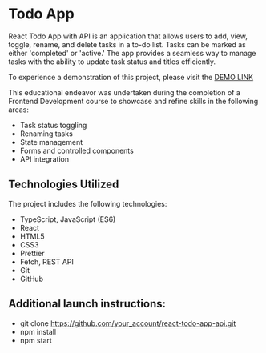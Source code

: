 # Todo App

React Todo App with API is an application that allows users to add, view, toggle, rename, and delete tasks in a to-do list. Tasks can be marked as either 'completed' or 'active.' The app provides a seamless way to manage tasks with the ability to update task status and titles efficiently.

To experience a demonstration of this project, please visit the [DEMO LINK](https://nataliatopornitska.github.io/todo-app/)

This educational endeavor was undertaken during the completion of a Frontend Development course to showcase and refine skills in the following areas:

- Task status toggling
- Renaming tasks
- State management
- Forms and controlled components
- API integration

## Technologies Utilized

The project includes the following technologies:

- TypeScript, JavaScript (ES6)
- React
- HTML5
- CSS3
- Prettier
- Fetch, REST API
- Git
- GitHub

## Additional launch instructions:

- git clone https://github.com/your_account/react-todo-app-api.git
- npm install
- npm start
